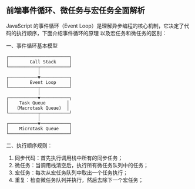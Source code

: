 ## 前端事件循环、微任务与宏任务全面解析

JavaScript 的事件循环（Event Loop）是理解异步编程的核心机制，它决定了代码的执行顺序，下面介绍事件循环的原理 以及宏任务和微任务的区别：

一、事件循环基本模型
```
┌───────────────────────┐
│        Call Stack     │
└───────────┬───────────┘
            │
┌───────────▼───────────┐
│        Event Loop     │
└───────────┬───────────┘
            │
┌───────────▼───────────┐
│    Task Queue        │
│   (Macrotask Queue)  │
└───────────┬───────────┘
            │
┌───────────▼───────────┐
│    Microtask Queue    │
└───────────────────────┘
```
二、执行顺序规则：
1. 同步代码：首先执行调用栈中所有的同步任务；
2. 微任务：当调用栈清空后，执行所有微任务队列中的任务；
3. 宏任务：每次从宏任务队列中取出一个任务执行；
4. 重复：检查微任务队列并执行，然后去除下一个宏任务；
